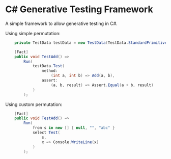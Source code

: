 # C# Generative Testing Framework

A simple framework to allow generative testing in C#.

Using simple permutation:
```cs
    private TestData testData = new TestData(TestData.StandardPrimitives);

    [Fact]
    public void TestAdd() =>
        Run(
            testData.Test(
                method: 
                    (int a, int b) => Add(a, b),
                assert: 
                    (a, b, result) => Assert.Equal(a + b, result)
            )
        );
```

Using custom permutation:
```cs
    [Fact]
    public void TestAdd() =>
        Run(
            from s in new [] { null, "", "abc" }
            select Test(
                s,
                x => Console.WriteLine(x)
            )
        );
```
